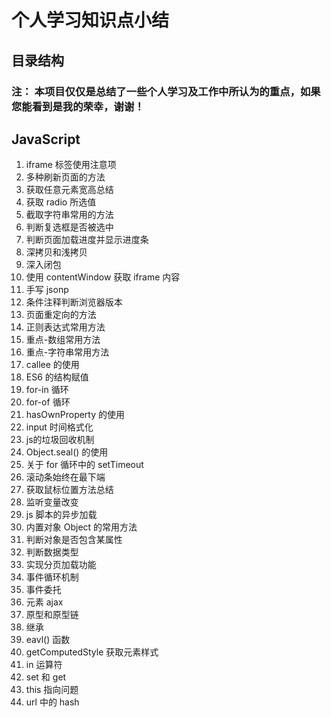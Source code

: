 # 个人学习知识点小结

## 目录结构

### 注： 本项目仅仅是总结了一些个人学习及工作中所认为的重点，如果您能看到是我的荣幸，谢谢！

## JavaScript
1. iframe 标签使用注意项
2. 多种刷新页面的方法
3. 获取任意元素宽高总结
4. 获取 radio 所选值
5. 截取字符串常用的方法
6. 判断复选框是否被选中
7. 判断页面加载进度并显示进度条
8. 深拷贝和浅拷贝
9. 深入闭包
10. 使用 contentWindow 获取 iframe 内容
11. 手写 jsonp
12. 条件注释判断浏览器版本
13. 页面重定向的方法
14. 正则表达式常用方法
15. 重点-数组常用方法
16. 重点-字符串常用方法
17. callee 的使用
18. ES6 的结构赋值
19. for-in 循环
20. for-of 循环
21. hasOwnProperty 的使用
22. input 时间格式化
23. js的垃圾回收机制
24. Object.seal() 的使用
25. 关于 for 循环中的 setTimeout
26. 滚动条始终在最下端
27. 获取鼠标位置方法总结
28. 监听变量改变
29. js 脚本的异步加载
30. 内置对象 Object 的常用方法
31. 判断对象是否包含某属性
32. 判断数据类型
33. 实现分页加载功能
34. 事件循环机制
35. 事件委托
36. 元素 ajax
37. 原型和原型链
38. 继承
39. eavl() 函数
40. getComputedStyle 获取元素样式
41. in 运算符
42. set 和 get 
43. this 指向问题
44. url 中的 hash